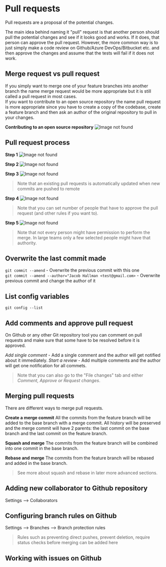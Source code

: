 # Pull requests
Pull requests are a proposal of the potential changes.  

The main idea behind naming it "pull" request is that another person should pull the potential changes and see if it looks good and works. If it does, that person can approve the pull request.
However, the more common way is to just simply make a code review on Github/Azure DevOps/Bitbucket etc. and then approve the changes and assume that the tests will fail if it does not work.

## Merge request vs pull request
If you simply want to merge one of your feature branches into another branch the name merge request would be more appropriate but it is still called a pull request in most cases.  
If you want to contribute to an open source repository the name pull request is more appropriate since you have to create a copy of the codebase, create a feature branch and then ask an author of the original repository to pull in your changes.

**Contributing to an open source repository**
![Image not found](https://github.com/jacobhal/git-course/blob/master/11_pull_requests/fork-contribution.png "Fork contribution")

## Pull request process
**Step 1**
![Image not found](https://github.com/jacobhal/git-course/blob/master/11_pull_requests/step-1.png "Step 1")

**Step 2**
![Image not found](https://github.com/jacobhal/git-course/blob/master/11_pull_requests/step-2.png "Step 2")

**Step 3**
![Image not found](https://github.com/jacobhal/git-course/blob/master/11_pull_requests/step-3.png "Step 3")

> Note that an existing pull requests is automatically updated when new commits are pushed to remote

**Step 4**
![Image not found](https://github.com/jacobhal/git-course/blob/master/11_pull_requests/step-4.png "Step 4")

> Note that you can set number of people that have to approve the pull request (and other rules if you want to).

**Step 5**
![Image not found](https://github.com/jacobhal/git-course/blob/master/11_pull_requests/step-5.png "Step 5")

> Note that not every person might have permission to perform the merge. In large teams only a few selected people might have that authority.

## Overwrite the last commit made
`git commit --amend` - Overwrite the previous commit with this one  
`git commit --amend --author="Jacob Hallman <test@gmail.com>` - Overwrite previous commit and change the author of it

## List config variables
`git config --list`

## Add comments and approve pull request
On Github or any other Git repository tool you can comment on pull requests and make sure that some have to be resolved before it is approved.

*Add single comment* - Add a single comment and the author will get notified about it immediately.
*Start a review* - Add multiple comments and the author will get one notification for all commets.

> Note that you can also go to the "File changes" tab and either *Comment, Approve or Request changes*.

## Merging pull requests
There are different ways to merge pull requests.  

**Create a merge commit**
All the commits from the feature branch will be added to the base branch with a merge commit. All history will be preserved and the merge commit will have 2 parents: the last commit on the base branch and the last commit on the feature branch.

**Squash and merge**
The commits from the feature branch will be combined into one commit in the base branch.

**Rebase and merge**
The commits from the feature branch will be rebased and added in the base branch.

> See more about squash and rebase in later more advanced sections.

## Adding new collaborator to Github repository
Settings --> Collaborators

## Configuring branch rules on Github
Settings --> Branches --> Branch protection rules

> Rules such as preventing direct pushes, prevent deletion, require status checks before merging can be added here

## Working with issues on Github
